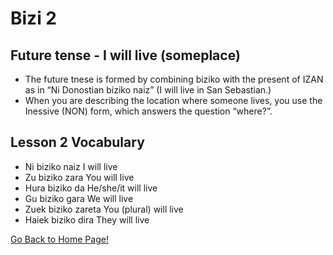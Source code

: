# Bizi 2

## Future tense - I will live (someplace)

*   The future tnese is formed by combining biziko with the present of IZAN as in “Ni Donostian biziko naiz” (I will live in San Sebastian.)
*   When you are describing the location where someone lives, you use the Inessive (NON) form, which answers the question “where?”.

## Lesson 2 Vocabulary

*   Ni biziko naiz I will live
*   Zu biziko zara You will live
*   Hura biziko da He/she/it will live
*   Gu biziko gara We will live
*   Zuek biziko zareta You (plural) will live
*   Haiek biziko dira They will live

[ Go Back to Home Page!](..)